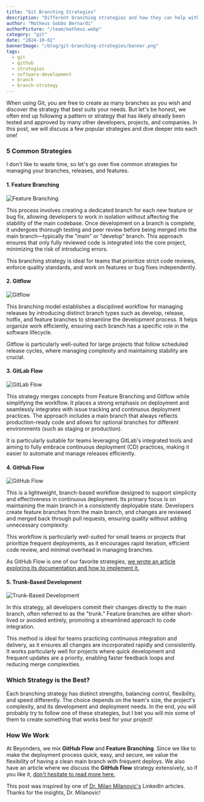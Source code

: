 ```yaml
---
title: "Git Branching Strategies"
description: "Different branching strategies and how they can help with your Git branch management, as well as your test and release pipelines."
author: "Matheus Gobbo Bernardi"
authorPicture: "/team/matheus.webp"
category: "git"
date: "2024-10-02"
bannerImage: "/blog/git-branching-strategies/banner.png"
tags:
  - git
  - github
  - strategies
  - software-development
  - branch
  - branch-strategy
---
```


When using Git, you are free to create as many branches as you wish and discover the strategy that best suits your needs. But let's be honest, we often end up following a pattern or strategy that has likely already been tested and approved by many other developers, projects, and companies. In this post, we will discuss a few popular strategies and dive deeper into each one!

### 5 Common Strategies

I don't like to waste time, so let's go over five common strategies for managing your branches, releases, and features.

#### 1. Feature Branching

![Feature Branching](/blog/git-branching-strategies/feature-branching.png "Feature Branching")

This process involves creating a dedicated branch for each new feature or bug fix, allowing developers to work in isolation without affecting the stability of the main codebase. Once development on a branch is complete, it undergoes thorough testing and peer review before being merged into the main branch—typically the "main" or "develop" branch. This approach ensures that only fully reviewed code is integrated into the core project, minimizing the risk of introducing errors.

This branching strategy is ideal for teams that prioritize strict code reviews, enforce quality standards, and work on features or bug fixes independently.

#### 2. Gitflow

![Gitflow](/blog/git-branching-strategies/git-flow.png "Gitflow")

This branching model establishes a disciplined workflow for managing releases by introducing distinct branch types such as develop, release, hotfix, and feature branches to streamline the development process. It helps organize work efficiently, ensuring each branch has a specific role in the software lifecycle.

Gitflow is particularly well-suited for large projects that follow scheduled release cycles, where managing complexity and maintaining stability are crucial.

#### 3. GitLab Flow

![GitLab Flow](/blog/git-branching-strategies/gitlab.png "GitLab Flow")

This strategy merges concepts from Feature Branching and Gitflow while simplifying the workflow. It places a strong emphasis on deployment and seamlessly integrates with issue tracking and continuous deployment practices. The approach includes a main branch that always reflects production-ready code and allows for optional branches for different environments (such as staging or production).

It is particularly suitable for teams leveraging GitLab's integrated tools and aiming to fully embrace continuous deployment (CD) practices, making it easier to automate and manage releases efficiently.

#### 4. GitHub Flow

![GitHub Flow](/blog/git-branching-strategies/github.png "GitHub Flow")

This is a lightweight, branch-based workflow designed to support simplicity and effectiveness in continuous deployment. Its primary focus is on maintaining the main branch in a consistently deployable state. Developers create feature branches from the main branch, and changes are reviewed and merged back through pull requests, ensuring quality without adding unnecessary complexity.

This workflow is particularly well-suited for small teams or projects that prioritize frequent deployments, as it encourages rapid iteration, efficient code review, and minimal overhead in managing branches.

As GitHub Flow is one of our favorite strategies, [we wrote an article exploring its documentation and how to implement it.](/blog/post/github-flow-branching-strategy)

#### 5. Trunk-Based Development

![Trunk-Based Development](/blog/git-branching-strategies/trunk-based.png "Trunk-Based Development")

In this strategy, all developers commit their changes directly to the main branch, often referred to as the "trunk." Feature branches are either short-lived or avoided entirely, promoting a streamlined approach to code integration.

This method is ideal for teams practicing continuous integration and delivery, as it ensures all changes are incorporated rapidly and consistently. It works particularly well for projects where quick development and frequent updates are a priority, enabling faster feedback loops and reducing merge complexities.

### Which Strategy is the Best?

Each branching strategy has distinct strengths, balancing control, flexibility, and speed differently. The choice depends on the team's size, the project's complexity, and its development and deployment needs. In the end, you will probably try to follow one of these strategies, but I bet you will mix some of them to create something that works best for your project!

### How We Work

At Beyonders, we mix **GitHub Flow** and **Feature Branching**. Since we like to make the deployment process quick, easy, and secure, we value the flexibility of having a clean main branch with frequent deploys. We also have an article where we discuss the **GitHub Flow** strategy extensively, so if you like it, [don't hesitate to read more here.](/blog/post/github-flow-branching-strategy)

This post was inspired by one of [Dr. Milan Milanovic's](https://www.linkedin.com/in/milanmilanovic/) LinkedIn articles. Thanks for the insights, Dr. Milanovic!
